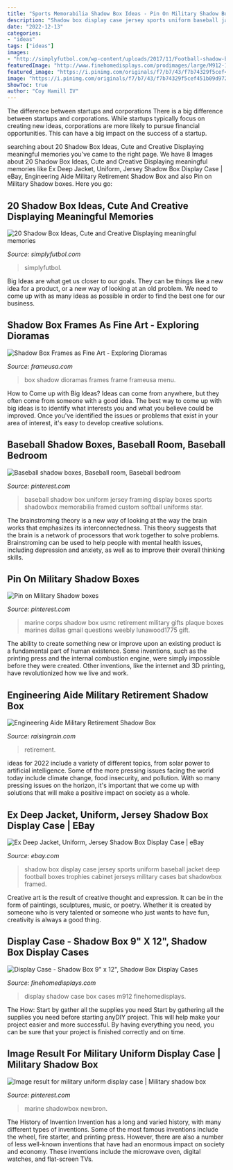 ```yaml
---
title: "Sports Memorabilia Shadow Box Ideas - Pin On Military Shadow Boxes"
description: "Shadow box display case jersey sports uniform baseball jacket deep football boxes trophies cabinet jerseys military cases bat shadowbox framed"
date: "2022-12-13"
categories:
- "ideas"
tags: ["ideas"]
images:
- "http://simplyfutbol.com/wp-content/uploads/2017/11/Football-shadow-box-ideas.jpg"
featuredImage: "http://www.finehomedisplays.com/prodimages/large/M912-1.jpg"
featured_image: "https://i.pinimg.com/originals/f7/b7/43/f7b74329f5cef451b09d9722f2bde33b.jpg"
image: "https://i.pinimg.com/originals/f7/b7/43/f7b74329f5cef451b09d9722f2bde33b.jpg"
ShowToc: true
author: "Coy Hamill IV"
---
```



The difference between startups and corporations
There is a big difference between startups and corporations. While startups typically focus on creating new ideas, corporations are more likely to pursue financial opportunities. This can have a big impact on the success of a startup.

	

		
searching about 20 Shadow Box Ideas, Cute and Creative Displaying meaningful memories you've came to the right page. We have 8 Images about 20 Shadow Box Ideas, Cute and Creative Displaying meaningful memories like Ex Deep Jacket, Uniform, Jersey Shadow Box Display Case | eBay, Engineering Aide Military Retirement Shadow Box and also Pin on Military Shadow boxes. Here you go:
		
    
## 20 Shadow Box Ideas, Cute And Creative Displaying Meaningful Memories

<img loading=lazy src="http://simplyfutbol.com/wp-content/uploads/2017/11/Football-shadow-box-ideas.jpg" onerror="this.onerror=null;this.src='https://tse2.mm.bing.net/th?id=OIP.ilHqeYDgJVZx_dUkIxI-owHaJ4&amp;pid=15.1';" alt="20 Shadow Box Ideas, Cute and Creative Displaying meaningful memories">

_Source: simplyfutbol.com_

>simplyfutbol. 

	

Big Ideas are what get us closer to our goals. They can be things like a new idea for a product, or a new way of looking at an old problem. We need to come up with as many ideas as possible in order to find the best one for our business.

    
## Shadow Box Frames As Fine Art - Exploring Dioramas

<img loading=lazy src="http://www.frameusa.com/blog/wp-content/uploads/2014/02/shbfr1.jpg" onerror="this.onerror=null;this.src='https://tse3.mm.bing.net/th?id=OIP.H91AUPl4d_cW8p1Vdgam_wHaLZ&amp;pid=15.1';" alt="Shadow Box Frames as Fine Art - Exploring Dioramas">

_Source: frameusa.com_

>box shadow dioramas frames frame frameusa menu. 

	

How to Come up with Big Ideas?
Ideas can come from anywhere, but they often come from someone with a good idea. The best way to come up with big ideas is to identify what interests you and what you believe could be improved. Once you've identified the issues or problems that exist in your area of interest, it's easy to develop creative solutions.

    
## Baseball Shadow Boxes, Baseball Room, Baseball Bedroom

<img loading=lazy src="https://i.pinimg.com/736x/e2/99/20/e2992082925635dcf7c65875114023e7--all-star-baseball-shadow-boxes.jpg" onerror="this.onerror=null;this.src='https://tse4.mm.bing.net/th?id=OIP.GuaXb5NimpKLymtjPvteBwHaJ4&amp;pid=15.1';" alt="Baseball shadow boxes, Baseball room, Baseball bedroom">

_Source: pinterest.com_

>baseball shadow box uniform jersey framing display boxes sports shadowbox memorabilia framed custom softball uniforms star. 

	

The brainstroming theory is a new way of looking at the way the brain works that emphasizes its interconnectedness. This theory suggests that the brain is a network of processors that work together to solve problems. Brainstroming can be used to help people with mental health issues, including depression and anxiety, as well as to improve their overall thinking skills.

    
## Pin On Military Shadow Boxes

<img loading=lazy src="https://i.pinimg.com/originals/f7/b7/43/f7b74329f5cef451b09d9722f2bde33b.jpg" onerror="this.onerror=null;this.src='https://tse4.mm.bing.net/th?id=OIP.rAgtpfaBX2CEh_pyyNXtvgHaIs&amp;pid=15.1';" alt="Pin on Military Shadow boxes">

_Source: pinterest.com_

>marine corps shadow box usmc retirement military gifts plaque boxes marines dallas gmail questions weebly lunawood1775 gift. 

	

The ability to create something new or improve upon an existing product is a fundamental part of human existence. Some inventions, such as the printing press and the internal combustion engine, were simply impossible before they were created. Other inventions, like the internet and 3D printing, have revolutionized how we live and work.

    
## Engineering Aide Military Retirement Shadow Box

<img loading=lazy src="https://www.raisingrain.com/uploads/2/1/2/9/21291404/s276376470948382617_p97_i2_w640.jpeg" onerror="this.onerror=null;this.src='https://tse3.mm.bing.net/th?id=OIP.5p_aplvQ0ZJvwVAu_gQycwHaE8&amp;pid=15.1';" alt="Engineering Aide Military Retirement Shadow Box">

_Source: raisingrain.com_

>retirement. 

	

ideas for 2022 include a variety of different topics, from solar power to artificial intelligence. Some of the more pressing issues facing the world today include climate change, food insecurity, and pollution. With so many pressing issues on the horizon, it's important that we come up with solutions that will make a positive impact on society as a whole.

    
## Ex Deep Jacket, Uniform, Jersey Shadow Box Display Case | EBay

<img loading=lazy src="http://i.ebayimg.com/images/i/300519583720-0-1/s-l1000.jpg" onerror="this.onerror=null;this.src='https://tse2.mm.bing.net/th?id=OIP.V0Iu1NWeL07nmHrh1xRhPwHaKX&amp;pid=15.1';" alt="Ex Deep Jacket, Uniform, Jersey Shadow Box Display Case | eBay">

_Source: ebay.com_

>shadow box display case jersey sports uniform baseball jacket deep football boxes trophies cabinet jerseys military cases bat shadowbox framed. 

	

Creative art is the result of creative thought and expression. It can be in the form of paintings, sculptures, music, or poetry. Whether it is created by someone who is very talented or someone who just wants to have fun, creativity is always a good thing.

    
## Display Case - Shadow Box 9&quot; X 12&quot;, Shadow Box Display Cases

<img loading=lazy src="http://www.finehomedisplays.com/prodimages/large/M912-1.jpg" onerror="this.onerror=null;this.src='https://tse4.mm.bing.net/th?id=OIP.oi-KyUgYqNElKhctGTnrCAHaE1&amp;pid=15.1';" alt="Display Case - Shadow Box 9&quot; x 12&quot;, Shadow Box Display Cases">

_Source: finehomedisplays.com_

>display shadow case box cases m912 finehomedisplays. 

	

The How: Start by gather all the supplies you need
Start by gathering all the supplies you need before starting anyDIY project. This will help make your project easier and more successful. By having everything you need, you can be sure that your project is finished correctly and on time.

    
## Image Result For Military Uniform Display Case | Military Shadow Box

<img loading=lazy src="https://i.pinimg.com/736x/c4/91/bc/c491bce9132c2da32f4dbd69e4829edf--military-shadow-box-shadows.jpg" onerror="this.onerror=null;this.src='https://tse3.mm.bing.net/th?id=OIP.Cky0EHy8XKmJZI8X3hYaKQAAAA&amp;pid=15.1';" alt="Image result for military uniform display case | Military shadow box">

_Source: pinterest.com_

>marine shadowbox newbron. 

	

The History of Invention
Invention has a long and varied history, with many different types of inventions. Some of the most famous inventions include the wheel, fire starter, and printing press. However, there are also a number of less well-known inventions that have had an enormous impact on society and economy. These inventions include the microwave oven, digital watches, and flat-screen TVs.


